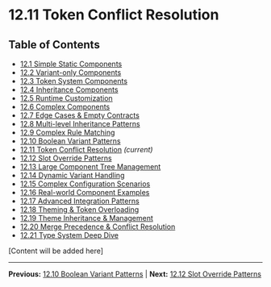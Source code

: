 # 12.11 Token Conflict Resolution

## Table of Contents
- [12.1 Simple Static Components](./12.1-simple-static-components.md)
- [12.2 Variant-only Components](./12.2-variant-only-components.md)
- [12.3 Token System Components](./12.3-token-system-components.md)
- [12.4 Inheritance Components](./12.4-inheritance-components.md)
- [12.5 Runtime Customization](./12.5-runtime-customization.md)
- [12.6 Complex Components](./12.6-complex-components.md)
- [12.7 Edge Cases & Empty Contracts](./12.7-edge-cases-empty-contracts.md)
- [12.8 Multi-level Inheritance Patterns](./12.8-multi-level-inheritance-patterns.md)
- [12.9 Complex Rule Matching](./12.9-complex-rule-matching.md)
- [12.10 Boolean Variant Patterns](./12.10-boolean-variant-patterns.md)
- [12.11 Token Conflict Resolution](./12.11-token-conflict-resolution.md) *(current)*
- [12.12 Slot Override Patterns](./12.12-slot-override-patterns.md)
- [12.13 Large Component Tree Management](./12.13-large-component-tree-management.md)
- [12.14 Dynamic Variant Handling](./12.14-dynamic-variant-handling.md)
- [12.15 Complex Configuration Scenarios](./12.15-complex-configuration-scenarios.md)
- [12.16 Real-world Component Examples](./12.16-real-world-component-examples.md)
- [12.17 Advanced Integration Patterns](./12.17-advanced-integration-patterns.md)
- [12.18 Theming & Token Overloading](./12.18-theming-token-overloading.md)
- [12.19 Theme Inheritance & Management](./12.19-theme-inheritance-management.md)
- [12.20 Merge Precedence & Conflict Resolution](./12.20-merge-precedence-conflict-resolution.md)
- [12.21 Type System Deep Dive](./12.21-type-system-deep-dive.md)

[Content will be added here]

---

**Previous:** [12.10 Boolean Variant Patterns](./12.10-boolean-variant-patterns.md) | **Next:** [12.12 Slot Override Patterns](./12.12-slot-override-patterns.md)
